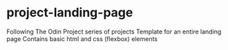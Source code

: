 # project-landing-page

Following The Odin Project series of projects
Template for an entire landing page 
Contains basic html and css (flexbox) elements

